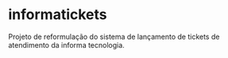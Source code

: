 # informatickets
Projeto de reformulação do sistema de lançamento de tickets de atendimento da informa tecnologia.
